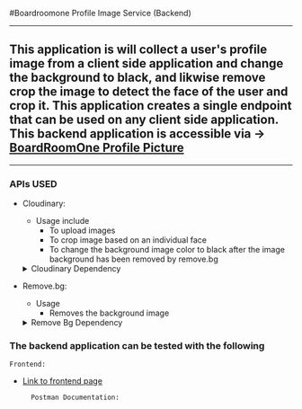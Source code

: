 #Boardroomone Profile Image Service (Backend)
***

This application is will collect a user's profile image from a client side application and change the background to black, and likwise remove crop the image to detect the face of the user and crop it.
This application creates a single endpoint that can be used on any client side application.
This backend application is accessible via -> [BoardRoomOne Profile Picture](https://boardroom-one-image.herokuapp.com/profile-photo/add-image)
---
***
### APIs USED

* Cloudinary:
    * Usage include
        * To upload images
        * To crop image based on an individual face
        * To change the background image color to black after the image background has been removed by remove.bg

    <details>
        <summary>Cloudinary Dependency</summary> 
  
        <dependency>
            <groupId>org.apache.httpcomponents</groupId>
            <artifactId>httpmime</artifactId>
            <version>4.5.13</version>
        </dependency>
    </details>

* Remove.bg: 
    * Usage
        * Removes the background image
    <details>
        <summary>Remove Bg Dependency</summary>

  The dependency can be accessible from [maven repository](https://mvnrepository.com/artifact/org.apache.httpcomponents/fluent-hc)

        <dependency>
            <groupId>org.apache.httpcomponents</groupId>
            <artifactId>fluent-hc</artifactId>
            <version>4.5.13</version>
        </dependency>
    </details>


### The backend application can be tested with the following
    Frontend:

* [Link to frontend page](https://boardroomone.netlify.app/)
    
        Postman Documentation:

